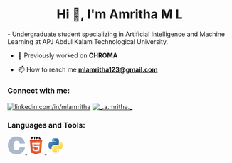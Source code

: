 <h1 align="center">Hi 👋, I'm Amritha M L</h1>
- Undergraduate student specializing in Artificial Intelligence and Machine Learning at APJ Abdul Kalam Technological University.</h3>

- 🔭 Previously worked on **CHROMA**

- 📫 How to reach me **mlamritha123@gmail.com**

<h3 align="left">Connect with me:</h3>
<p align="left">
<a href="https://linkedin.com/in/linkedin.com/in/mlamritha" target="blank"><img align="center" src="https://raw.githubusercontent.com/rahuldkjain/github-profile-readme-generator/master/src/images/icons/Social/linked-in-alt.svg" alt="linkedin.com/in/mlamritha" height="30" width="40" /></a>
<a href="https://instagram.com/_.a.mritha._" target="blank"><img align="center" src="https://raw.githubusercontent.com/rahuldkjain/github-profile-readme-generator/master/src/images/icons/Social/instagram.svg" alt="_.a.mritha._" height="30" width="40" /></a>
</p>

<h3 align="left">Languages and Tools:</h3>
<p align="left"> <a href="https://www.cprogramming.com/" target="_blank" rel="noreferrer"> <img src="https://raw.githubusercontent.com/devicons/devicon/master/icons/c/c-original.svg" alt="c" width="40" height="40"/> </a> <a href="https://www.w3.org/html/" target="_blank" rel="noreferrer"> <img src="https://raw.githubusercontent.com/devicons/devicon/master/icons/html5/html5-original-wordmark.svg" alt="html5" width="40" height="40"/> </a> <a href="https://www.python.org" target="_blank" rel="noreferrer"> <img src="https://raw.githubusercontent.com/devicons/devicon/master/icons/python/python-original.svg" alt="python" width="40" height="40"/> </a> </p>

